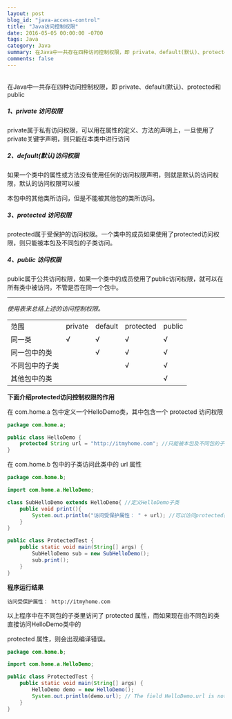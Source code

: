 ```yaml
---
layout: post
blog_id: "java-access-control"
title: "Java访问控制权限"
date: 2016-05-05 00:00:00 -0700
tags: Java
category: Java
summary: 在Java中一共存在四种访问控制权限，即 private、default(默认)、protected和public
comments: false
---
```

<br>
在Java中一共存在四种访问控制权限，即 private、default(默认)、protected和public

##### **1、private 访问权限**

private属于私有访问权限，可以用在属性的定义、方法的声明上，一旦使用了private关键字声明，则只能在本类中进行访问

##### **2、default(默认)访问权限**

如果一个类中的属性或方法没有使用任何的访问权限声明，则就是默认的访问权限，默认的访问权限可以被

本包中的其他类所访问，但是不能被其他包的类所访问。

##### **3、protected 访问权限**

protected属于受保护的访问权限。一个类中的成员如果使用了protected访问权限，则只能被本包及不同包的子类访问。

##### **4、public 访问权限**

public属于公共访问权限，如果一个类中的成员使用了public访问权限，就可以在所有类中被访问，不管是否在同一个包中。

----------------

*使用表来总结上述的访问控制权限。*

<table class="table table-bordered table-striped table-condensed"> 
    <tr> 
     <td>范围</td> 
     <td>private</td>
	 <td>default</td>
	 <td>protected</td>
	 <td>public</td>
    </tr> 
	<tr> 
     <td>同一类</td> 
     <td>√</td>
	 <td>√</td>
	 <td>√</td>
	 <td>√</td>
    </tr> 
	 <tr> 
     <td>同一包中的类</td> 
     <td></td>
	 <td>√</td>
	 <td>√</td>
	 <td>√</td>
    </tr>
	<tr> 
     <td>不同包中的子类</td> 
     <td></td>
	 <td></td>
	 <td>√</td>
	 <td>√</td> 
    </tr>
	<tr> 
     <td>其他包中的类</td> 
     <td></td>
	 <td></td>
	 <td></td>
	 <td>√</td> 
    </tr>  	
</table>

**下面介绍protected访问控制权限的作用**

在 com.home.a 包中定义一个HelloDemo类，其中包含一个 protected 访问权限

```java
package com.home.a;

public class HelloDemo {
	protected String url = "http://itmyhome.com"; //只能被本包及不同包的子类访问
}
```

在 com.home.b 包中的子类访问此类中的 url 属性

```java
package com.home.b;

import com.home.a.HelloDemo;

class SubHelloDemo extends HelloDemo{ //定义HelloDemo子类
	public void print(){
		System.out.println("访问受保护属性： " + url); //可以访问protected权限
	}
}

public class ProtectedTest {
	public static void main(String[] args) {
		SubHelloDemo sub = new SubHelloDemo();
		sub.print();
	}
}
```

**程序运行结果**

```bath
访问受保护属性： http://itmyhome.com
```

以上程序中在不同包的子类里访问了 protected 属性，而如果现在由不同包的类直接访问HelloDemo类中的

protected 属性，则会出现编译错误。

```java
package com.home.b;

import com.home.a.HelloDemo;

public class ProtectedTest {
	public static void main(String[] args) {
		HelloDemo demo = new HelloDemo();
		System.out.println(demo.url); // The field HelloDemo.url is not visible
	}
}
```

<br>